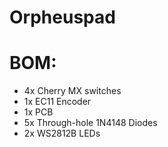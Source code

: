 # Orpheuspad

# BOM:
- 4x Cherry MX switches
- 1x EC11 Encoder
- 1x PCB
- 5x Through-hole 1N4148 Diodes
- 2x WS2812B LEDs